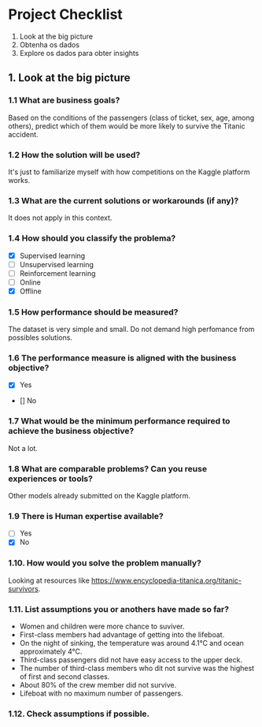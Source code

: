 # Project Checklist

1. Look at the big picture
2. Obtenha os dados
3. Explore os dados para obter insights

## 1. Look at the big picture

### 1.1 What are business goals?

Based on the conditions of the passengers (class of ticket, sex, age, among others), predict which of them would be more likely to survive the Titanic accident.

### 1.2 How the solution will be used?
It's just to familiarize myself with how competitions on the Kaggle platform works.

### 1.3 What are the current solutions or workarounds (if any)?
It does not apply in this context.

### 1.4 How should you classify the problema?
- [x] Supervised learning
- [ ] Unsupervised learning
- [ ] Reinforcement learning
- [ ] Online
- [x] Offline

### 1.5 How performance should be measured?
The dataset is very simple and small. Do not demand high perfomance from possibles solutions.

### 1.6 The performance measure is aligned with the business objective?
- [x] Yes
- [] No

### 1.7 What would be the minimum performance required to achieve the business objective?
Not a lot.

### 1.8 What are comparable problems? Can you reuse experiences or tools?
Other models already submitted on the Kaggle platform.

### 1.9 There is Human expertise available?
- [ ] Yes
- [x] No

### 1.10. How would you solve the problem manually?
Looking at resources like https://www.encyclopedia-titanica.org/titanic-survivors.

### 1.11. List assumptions you or anothers have made so far?
- Women and children were more chance to suviver.
- First-class members had advantage of getting into the lifeboat.
- On the night of sinking, the temperature was around 4.1°C and ocean approximately 4°C.
- Third-class passengers did not have easy access to the upper deck.
- The number of third-class members who dit not survive was the highest of first and second classes.
- About 80% of the crew member did not survive.
- Lifeboat with no maximum number of passengers.

### 1.12. Check assumptions if possible.
